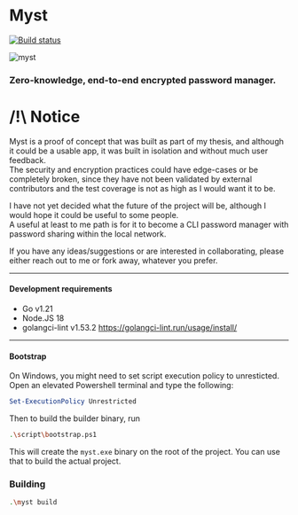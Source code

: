 
# Myst 

[![Build status](https://github.com/rdnt/myst/actions/workflows/build.yml/badge.svg)](https://github.com/rdnt/myst/actions/workflows/build.yml)

![myst](https://github.com/rdnt/myst/assets/17600197/c08cb98c-b963-42ab-ac1a-ced114369f80)


### Zero-knowledge, end-to-end encrypted password manager.

# /!\ Notice

Myst is a proof of concept that was built as part of my thesis, and although it could be a usable app, it was built in isolation
and without much user feedback.  
The security and encryption practices could have edge-cases or be completely broken, since they have not been validated by
external contributors and the test coverage is not as high as I would want it to be.

I have not yet decided what the future of the project will be, although I would hope it could be useful to some people.  
A useful at least to me path is for it to become a CLI password manager with password sharing within the local network.

If you have any ideas/suggestions or are interested in collaborating, please either reach out to me or fork away, whatever you prefer.

---

#### Development requirements
- Go v1.21
- Node.JS 18
- golangci-lint v1.53.2 https://golangci-lint.run/usage/install/

---

#### Bootstrap

On Windows, you might need to set script execution
policy to unresticted. Open an elevated Powershell terminal and
type the following:

```powershell
Set-ExecutionPolicy Unrestricted
```

Then to build the builder binary, run

```bash
.\script\bootstrap.ps1
```

This will create the `myst.exe` binary
on the root of the project. You can use that to build the actual
project.

### Building

```bash
.\myst build
```
